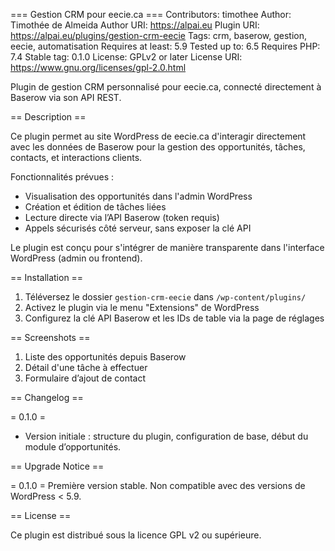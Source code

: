 === Gestion CRM pour eecie.ca ===
Contributors: timothee
Author: Timothée de Almeida
Author URI: https://alpai.eu
Plugin URI: https://alpai.eu/plugins/gestion-crm-eecie
Tags: crm, baserow, gestion, eecie, automatisation
Requires at least: 5.9
Tested up to: 6.5
Requires PHP: 7.4
Stable tag: 0.1.0
License: GPLv2 or later
License URI: https://www.gnu.org/licenses/gpl-2.0.html

Plugin de gestion CRM personnalisé pour eecie.ca, connecté directement à Baserow via son API REST.

== Description ==

Ce plugin permet au site WordPress de eecie.ca d'interagir directement avec les données de Baserow pour la gestion des opportunités, tâches, contacts, et interactions clients.

Fonctionnalités prévues :
- Visualisation des opportunités dans l'admin WordPress
- Création et édition de tâches liées
- Lecture directe via l’API Baserow (token requis)
- Appels sécurisés côté serveur, sans exposer la clé API

Le plugin est conçu pour s'intégrer de manière transparente dans l'interface WordPress (admin ou frontend).

== Installation ==

1. Téléversez le dossier `gestion-crm-eecie` dans `/wp-content/plugins/`
2. Activez le plugin via le menu "Extensions" de WordPress
3. Configurez la clé API Baserow et les IDs de table via la page de réglages

== Screenshots ==

1. Liste des opportunités depuis Baserow
2. Détail d'une tâche à effectuer
3. Formulaire d’ajout de contact

== Changelog ==

= 0.1.0 =
* Version initiale : structure du plugin, configuration de base, début du module d’opportunités.

== Upgrade Notice ==

= 0.1.0 =
Première version stable. Non compatible avec des versions de WordPress < 5.9.

== License ==

Ce plugin est distribué sous la licence GPL v2 ou supérieure.
